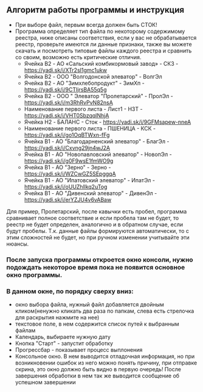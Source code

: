 ##  Алгоритм работы программы и инструкция

* При выборе файл, первым всегда должен быть СТОК!
* Программа определяет тип файла по некоторому содержимому реестра, ниже описаны соответствия, если у вас не обрабатывается реестр, проверьте имеются ли данные признаки, также вы можете скачать и посмотреть типовые файлы каждого реестра и сравнить со своим, возможно есть критические отличия.
  * Ячейка B2 - АО «Сальский комбикормовый завод» - СКЗ - https://yadi.sk/i/XTr2sI1gmc1ukw
  * Ячейка B2 - ООО "Волгодонской элеватор" - ВолгЭл
  * Ячейка B2 - АО "Зимхлебопродукт" - ЗимХп - https://yadi.sk/i/9CTIjrsBA55q5g
  * Ячейка B2 - ООО " Элеватор "Пролетарский" - ПролЭл - https://yadi.sk/i/m3RhRvPvN82nsA
  * Наименование первого листа - Лист1 - НЗТ - https://yadi.sk/i/VHT0SbzqqlNhjA
  * Ячейка H2 - БАЛАНС - Сток - https://yadi.sk/i/9GFMsapew-nneA
  * Наименование первого листа - ПШЕНИЦА - КСК - https://yadi.sk/i/go1OqBTWxn-fFg
  * Ячейка B1 - АО "Благодарненский элеватор" - БлагЭл - https://yadi.sk/i/Cxvng29jn4wJ2A
  * Ячейка B1 - АО "Новопавловский элеватор" - НовопЭл - https://yadi.sk/i/g0F9wsE1fmWO9g
  * Ячейка B1 - АО "Зерно" - Зерно - https://yadi.sk/i/WZCwGZ5SEpggqA
  * Ячейка B1 - АО "Ипатовский элеватор" - ИпатЭл - https://yadi.sk/i/oUUZhllkq2uTog
  * Ячейка B1 - АО "Дивенский элеватор" - ДивенЭл - https://yadi.sk/i/erYZJU4v6vABaw
  
Для пример, Пролетарский, после кавычки есть пробел, программа сравнивает полное соответствие и если пробела там не будет, то реестр не будет определен, аналогично и в обратном случае, если будут пробелы. Т.к. данные файлы формируются автоматически, то с этим сложностей не будет, но при ручном изменении учитывайте эти нюансы.

### После запуска программы откроется окно консоли, нужно подождать некоторое время пока не появится основное окно программы.
### В данном окне, по порядку сверху вниз: 
* окно выбора файла, нужный файл добавляется двойным кликом(ненужно кликать два раза по папкам, слева есть стрелочка для раскрытия нажмите на нее)
* текстовое поле, в нем содержится список путей к выбранным файлам
* Календарь, выбираете нужную дату
* Кнопка "Старт" - запустит обработку
* Прогрессбар - показывает процесс выплонения
* Консольное окно. В нем выводится отладочная информация, но при возникновении ошибок из него можно понять причину, при отправке скрина, это окно должно быть видно в первую очередь! После завершения обработки в нем так же выводится сообщение об успешном завершении
